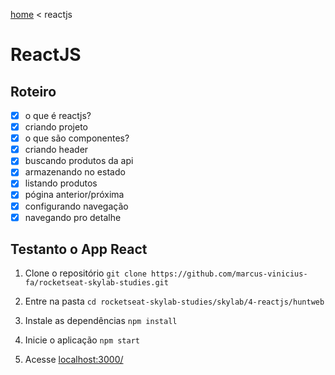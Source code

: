 [home](../../) < reactjs

# ReactJS

## Roteiro

- [x] o que é reactjs?
- [x] criando projeto
- [x] o que são componentes?
- [x] criando header
- [x] buscando produtos da api
- [x] armazenando no estado
- [x] listando produtos
- [x] pógina anterior/próxima
- [x] configurando navegação
- [x] navegando pro detalhe

## Testanto o App React

1. Clone o repositório `git clone https://github.com/marcus-vinicius-fa/rocketseat-skylab-studies.git`

1. Entre na pasta `cd rocketseat-skylab-studies/skylab/4-reactjs/huntweb`

1. Instale as dependências `npm install`

1. Inicie o aplicação `npm start`

1. Acesse [localhost:3000/](http://localhost:3000/)

